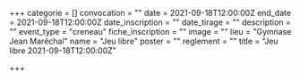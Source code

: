 +++
categorie = []
convocation = ""
date = 2021-09-18T12:00:00Z
end_date = 2021-09-18T12:00:00Z
date_inscription = ""
date_tirage = ""
description = ""
event_type = "creneau"
fiche_inscription = ""
image = ""
lieu = "Gymnase Jean Maréchal"
name = "Jeu libre"
poster = ""
reglement = ""
title = "Jeu libre 2021-09-18T12:00:00Z"

+++